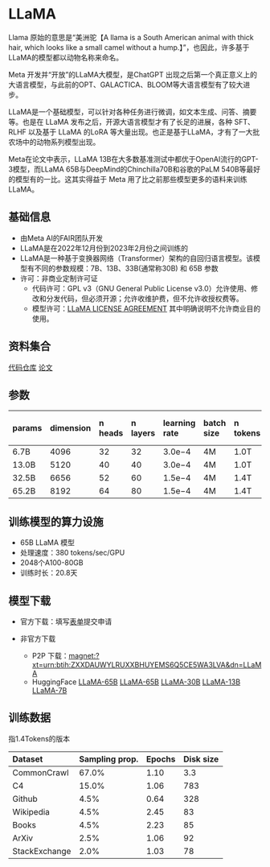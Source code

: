 # LLaMA

Llama 原始的意思是“美洲驼【A llama is a South American animal with thick hair, which looks like a small camel without a hump.】”，也因此，许多基于 LLaMA的模型都以动物名称来命名。

Meta 开发并“开放”的LLaMA大模型，是ChatGPT 出现之后第一个真正意义上的大语言模型，与此前的OPT、GALACTICA、BLOOM等大语言模型有了较大进步。

LLaMA是一个基础模型，可以针对各种任务进行微调，如文本生成、问答、摘要等。也是在 LLaMA 发布之后，开源大语言模型才有了长足的进展，各种 SFT、RLHF 以及基于 LLaMA 的LoRA 等大量出现。也正是基于LLaMA，才有了一大批农场中的动物系列模型出现。

Meta在论文中表示，LLaMA 13B在大多数基准测试中都优于OpenAI流行的GPT-3模型，而LLaMA 65B与DeepMind的Chinchilla70B和谷歌的PaLM 540B等最好的模型有的一比。这其实得益于 Meta 用了比之前那些模型更多的语料来训练LLaMA。


## 基础信息

- 由Meta AI的FAIR团队开发
- LLaMA是在2022年12月份到2023年2月份之间训练的
- LLaMA是一种基于变换器网络（Transformer）架构的自回归语言模型。该模型有不同的参数规模：7B、13B、33B(通常称30B) 和 65B 参数
- 许可：非商业定制许可证
  - 代码许可：GPL v3（GNU General Public License v3.0）允许使用、修改和分发代码，但必须开源；允许收维护费，但不允许收授权费等。
  - 模型许可：[LLaMA LICENSE AGREEMENT](https://docs.google.com/forms/d/e/1FAIpQLSfqNECQnMkycAp2jP4Z9TFX0cGR4uf7b_fBxjY_OjhJILlKGA/viewform) 其中明确说明不允许商业目的使用。




## 资料集合
[代码仓库](https://github.com/facebookresearch/llama)
[论文](https://arxiv.org/pdf/2302.13971.pdf)

## 参数
|params|dimension|n heads|n layers| learning rate| batch size| n tokens|Training GPU-hours|
|:-|:-|:-|:-|:-|:-|:-|:-|
|6.7B |4096| 32|32|3.0e−4|4M|1.0T|82,432|
|13.0B|5120| 40|40|3.0e−4|4M|1.0T|135,168|
|32.5B|6656| 52|60|1.5e−4|4M|1.4T|530,432|
|65.2B|8192| 64|80|1.5e−4|4M|1.4T|1,022,362|

## 训练模型的算力设施

- 65B LLaMA 模型
- 处理速度：380 tokens/sec/GPU
- 2048个A100-80GB
- 训练时长：20.8天

## 模型下载

 - 官方下载：填写[表单](https://docs.google.com/forms/d/e/1FAIpQLSfqNECQnMkycAp2jP4Z9TFX0cGR4uf7b_fBxjY_OjhJILlKGA/viewform)提交申请

- 非官方下载
  - P2P 下载：[magnet:?xt=urn:btih:ZXXDAUWYLRUXXBHUYEMS6Q5CE5WA3LVA&dn=LLaMA](magnet:?xt=urn:btih:ZXXDAUWYLRUXXBHUYEMS6Q5CE5WA3LVA&dn=LLaMA)
  - HuggingFace [LLaMA-65B](https://huggingface.co/datasets/nyanko7/LLaMA-65B) [LLaMA-65B](https://huggingface.co/huggyllama/llama-65b) [LLaMA-30B](https://huggingface.co/huggyllama/llama-30b) [LLaMA-13B](https://huggingface.co/huggyllama/llama-13b) [LLaMA-7B](https://huggingface.co/huggyllama/llama-7b)


## 训练数据

指1.4Tokens的版本

|Dataset|Sampling prop.|Epochs|Disk size|
|:-|:-|:-|:-|
|CommonCrawl   |67.0% |1.10| 3.3| TB|
|C4            |15.0% |1.06| 783| GB|
|Github        |4.5%  |0.64| 328| GB|
|Wikipedia     |4.5%  |2.45| 83 | GB|
|Books         |4.5%  |2.23| 85 | GB|
|ArXiv         |2.5%  |1.06| 92 | GB|
|StackExchange |2.0%  |1.03| 78 | GB|
